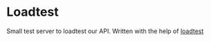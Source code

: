 Loadtest
========

Small test server to loadtest our API. Written with the help of [loadtest](https://www.npmjs.com/package/loadtest)